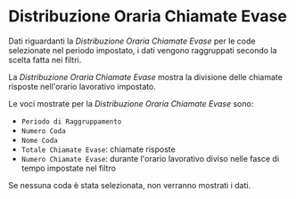 # Distribuzione Oraria Chiamate Evase

Dati riguardanti la *Distribuzione Oraria Chiamate Evase* per le code
selezionate nel periodo impostato, i dati vengono raggruppati secondo
la scelta fatta nei filtri.

La *Distribuzione Oraria Chiamate Evase* mostra la divisione delle 
chiamate risposte nell'orario lavorativo impostato.

Le voci mostrate per la *Distribuzione Oraria Chiamate Evase* sono:

- `Periodo di Raggruppamento`
- `Numero Coda`
- `Nome Coda`
- `Totale Chiamate Evase`: chiamate risposte
- `Numero Chiamate Evase`: durante l'orario lavorativo diviso nelle
fasce di tempo impostate nel filtro

Se nessuna coda è stata selezionata, non verranno mostrati i dati.
